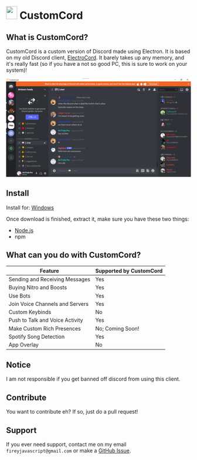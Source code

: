 # <img src="https://github.com/fireyjs/CustomCord/blob/main/logo.png?raw=true" width="30" height="35"> CustomCord
## What is CustomCord?
CustomCord is a custom version of Discord made using Electron. It is based on my old Discord client, [ElectroCord](https://github.com).
It barely takes up any memory, and it's really fast (so if you have a not so good PC, this is sure to work on your system)!

![image](/ecv2.png)

## Install

Install for:
[Windows](https://github.com/fireyjs/CustomCord/releases/download/v2.0/electrocord-win_x64.exe)

Once download is finished, extract it, make sure you have these two things:
- [Node.js](https://nodejs.org)
- npm



## What can you do with CustomCord?
| Feature                         | Supported by CustomCord |
|---------------------------------|-------------------------|
| Sending and Receiving Messages  | Yes                     |
| Buying Nitro and Boosts         | Yes                     |
| Use Bots                        | Yes                     |
| Join Voice Channels and Servers | Yes                     |
| Custom Keybinds                 | No                      |
| Push to Talk and Voice Activity | Yes                     |
| Make Custom Rich Presences      | No; Coming Soon!        |
| Spotify Song Detection          | Yes                     |
| App Overlay                     | No                      |

## Notice
I am not responsible if you get banned off discord from using this client.

## Contribute
You want to contribute eh? If so, just do a pull request!

## Support
If you ever need support, contact me on my email ``fireyjavascript@gmail.com`` or make a [GitHub Issue](https://github.com/fireyjs/CustomCord/issues).
